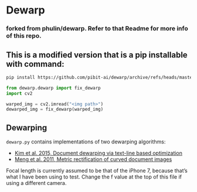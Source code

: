# Dewarp

### forked from phulin/dewarp. Refer to that Readme for more info of this repo.

## This is a modified version that is a pip installable with command:

```bash
pip install https://github.com/pibit-ai/dewarp/archive/refs/heads/master.zip
```

```python
from dewarp.dewarp import fix_dewarp
import cv2

warped_img = cv2.imread("<img path>")
dewarped_img = fix_dewarp(warped_img)

```

## Dewarping

`dewarp.py` contains implementations of two dewarping algorithms:

- [Kim et al. 2015, Document dewarping via text-line based optimization](http://www.sciencedirect.com/science/article/pii/S003132031500165X)
- [Meng et al. 2011, Metric rectification of curved document images](http://ieeexplore.ieee.org/abstract/document/5975161/)

Focal length is currently assumed to be that of the iPhone 7, because that’s what I have been using to test. Change the f value at the top of this file if using a different camera.
